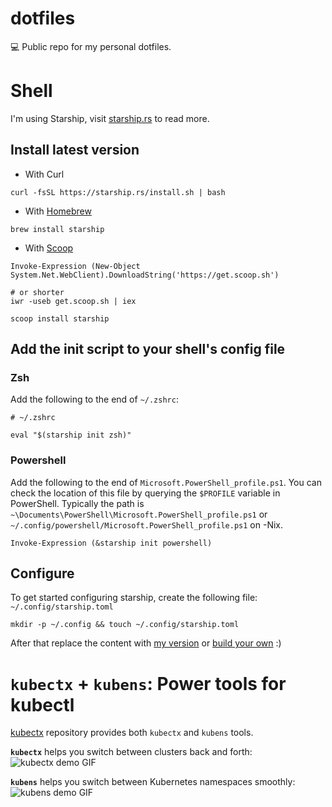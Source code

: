 # dotfiles

💻 Public repo for my personal dotfiles.

# Shell

I'm using Starship, visit [starship.rs](https://starship.rs) to read more.

## Install latest version

* With Curl
```
curl -fsSL https://starship.rs/install.sh | bash
```

* With [Homebrew](https://brew.sh/)
```
brew install starship
```

* With [Scoop](https://scoop.sh)

```
Invoke-Expression (New-Object System.Net.WebClient).DownloadString('https://get.scoop.sh')

# or shorter
iwr -useb get.scoop.sh | iex
```

```
scoop install starship
```

## Add the init script to your shell's config file

### Zsh

Add the following to the end of `~/.zshrc`:

```
# ~/.zshrc

eval "$(starship init zsh)"
```

### Powershell

Add the following to the end of `Microsoft.PowerShell_profile.ps1`. 
You can check the location of this file by querying the `$PROFILE` variable in PowerShell. 
Typically the path is `~\Documents\PowerShell\Microsoft.PowerShell_profile.ps1` or `~/.config/powershell/Microsoft.PowerShell_profile.ps1` on -Nix.

```
Invoke-Expression (&starship init powershell)
```

## Configure

To get started configuring starship, create the following file: `~/.config/starship.toml`

```
mkdir -p ~/.config && touch ~/.config/starship.toml
```

After that replace the content with [my version](/.config/starship.toml) or [build your own](https://starship.rs/config/) :)

# `kubectx` + `kubens`: Power tools for kubectl

[kubectx]( https://github.com/ahmetb/kubectx ) repository provides both `kubectx` and `kubens` tools.

**`kubectx`** helps you switch between clusters back and forth:
![kubectx demo GIF]( https://github.com/ahmetb/kubectx/blob/master/img/kubectx-demo.gif)

**`kubens`** helps you switch between Kubernetes namespaces smoothly:
![kubens demo GIF]( https://github.com/ahmetb/kubectx/blob/master/img/kubens-demo.gif)
